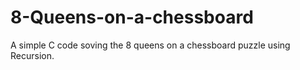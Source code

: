 # 8-Queens-on-a-chessboard
A simple C code soving the 8 queens on a chessboard puzzle using Recursion.
